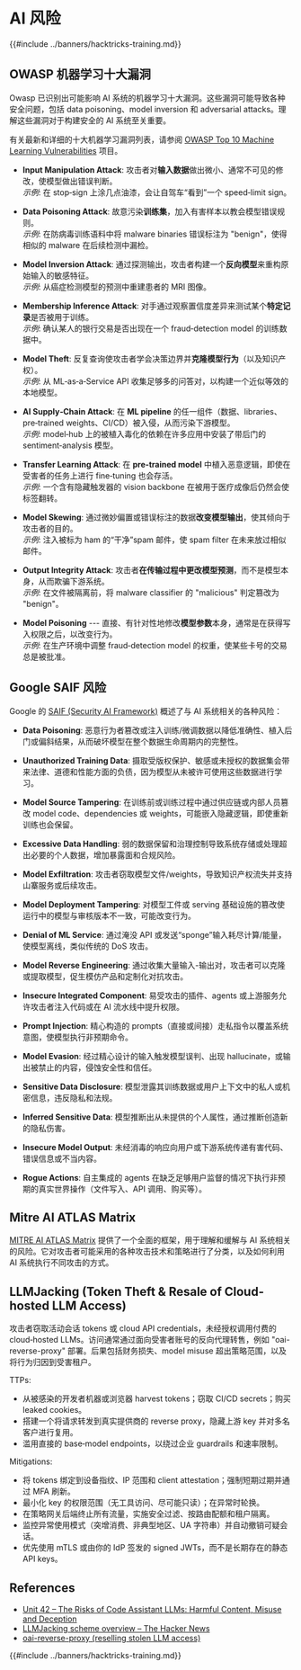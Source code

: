 # AI 风险

{{#include ../banners/hacktricks-training.md}}

## OWASP 机器学习十大漏洞

Owasp 已识别出可能影响 AI 系统的机器学习十大漏洞。这些漏洞可能导致各种安全问题，包括 data poisoning、model inversion 和 adversarial attacks。理解这些漏洞对于构建安全的 AI 系统至关重要。

有关最新和详细的十大机器学习漏洞列表，请参阅 [OWASP Top 10 Machine Learning Vulnerabilities](https://owasp.org/www-project-machine-learning-security-top-10/) 项目。

- **Input Manipulation Attack**: 攻击者对**输入数据**做出微小、通常不可见的修改，使模型做出错误判断。\
*示例*: 在 stop‑sign 上涂几点油漆，会让自驾车“看到”一个 speed‑limit sign。

- **Data Poisoning Attack**: 故意污染**训练集**，加入有害样本以教会模型错误规则。\
*示例*: 在防病毒训练语料中将 malware binaries 错误标注为 "benign"，使得相似的 malware 在后续检测中漏检。

- **Model Inversion Attack**: 通过探测输出，攻击者构建一个**反向模型**来重构原始输入的敏感特征。\
*示例*: 从癌症检测模型的预测中重建患者的 MRI 图像。

- **Membership Inference Attack**: 对手通过观察置信度差异来测试某个**特定记录**是否被用于训练。\
*示例*: 确认某人的银行交易是否出现在一个 fraud‑detection model 的训练数据中。

- **Model Theft**: 反复查询使攻击者学会决策边界并**克隆模型行为**（以及知识产权）。\
*示例*: 从 ML‑as‑a‑Service API 收集足够多的问答对，以构建一个近似等效的本地模型。

- **AI Supply‑Chain Attack**: 在 **ML pipeline** 的任一组件（数据、libraries、pre‑trained weights、CI/CD）被入侵，从而污染下游模型。\
*示例*: model‑hub 上的被植入毒化的依赖在许多应用中安装了带后门的 sentiment‑analysis 模型。

- **Transfer Learning Attack**: 在 **pre‑trained model** 中植入恶意逻辑，即使在受害者的任务上进行 fine‑tuning 也会存活。\
*示例*: 一个含有隐藏触发器的 vision backbone 在被用于医疗成像后仍然会使标签翻转。

- **Model Skewing**: 通过微妙偏置或错误标注的数据**改变模型输出**，使其倾向于攻击者的目的。\
*示例*: 注入被标为 ham 的“干净”spam 邮件，使 spam filter 在未来放过相似邮件。

- **Output Integrity Attack**: 攻击者**在传输过程中更改模型预测**，而不是模型本身，从而欺骗下游系统。\
*示例*: 在文件被隔离前，将 malware classifier 的 "malicious" 判定篡改为 "benign"。

- **Model Poisoning** --- 直接、有针对性地修改**模型参数**本身，通常是在获得写入权限之后，以改变行为。\
*示例*: 在生产环境中调整 fraud‑detection model 的权重，使某些卡号的交易总是被批准。


## Google SAIF 风险

Google 的 [SAIF (Security AI Framework)](https://saif.google/secure-ai-framework/risks) 概述了与 AI 系统相关的各种风险：

- **Data Poisoning**: 恶意行为者篡改或注入训练/微调数据以降低准确性、植入后门或偏斜结果，从而破坏模型在整个数据生命周期内的完整性。

- **Unauthorized Training Data**: 摄取受版权保护、敏感或未授权的数据集会带来法律、道德和性能方面的负债，因为模型从未被许可使用这些数据进行学习。

- **Model Source Tampering**: 在训练前或训练过程中通过供应链或内部人员篡改 model code、dependencies 或 weights，可能嵌入隐藏逻辑，即使重新训练也会保留。

- **Excessive Data Handling**: 弱的数据保留和治理控制导致系统存储或处理超出必要的个人数据，增加暴露面和合规风险。

- **Model Exfiltration**: 攻击者窃取模型文件/weights，导致知识产权流失并支持山寨服务或后续攻击。

- **Model Deployment Tampering**: 对模型工件或 serving 基础设施的篡改使运行中的模型与审核版本不一致，可能改变行为。

- **Denial of ML Service**: 通过淹没 API 或发送“sponge”输入耗尽计算/能量，使模型离线，类似传统的 DoS 攻击。

- **Model Reverse Engineering**: 通过收集大量输入-输出对，攻击者可以克隆或提取模型，促生模仿产品和定制化对抗攻击。

- **Insecure Integrated Component**: 易受攻击的插件、agents 或上游服务允许攻击者注入代码或在 AI 流水线中提升权限。

- **Prompt Injection**: 精心构造的 prompts（直接或间接）走私指令以覆盖系统意图，使模型执行非预期命令。

- **Model Evasion**: 经过精心设计的输入触发模型误判、出现 hallucinate，或输出被禁止的内容，侵蚀安全性和信任。

- **Sensitive Data Disclosure**: 模型泄露其训练数据或用户上下文中的私人或机密信息，违反隐私和法规。

- **Inferred Sensitive Data**: 模型推断出从未提供的个人属性，通过推断创造新的隐私伤害。

- **Insecure Model Output**: 未经消毒的响应向用户或下游系统传递有害代码、错误信息或不当内容。

- **Rogue Actions**: 自主集成的 agents 在缺乏足够用户监督的情况下执行非预期的真实世界操作（文件写入、API 调用、购买等）。

## Mitre AI ATLAS Matrix

[MITRE AI ATLAS Matrix](https://atlas.mitre.org/matrices/ATLAS) 提供了一个全面的框架，用于理解和缓解与 AI 系统相关的风险。它对攻击者可能采用的各种攻击技术和策略进行了分类，以及如何利用 AI 系统执行不同攻击的方式。

## LLMJacking (Token Theft & Resale of Cloud-hosted LLM Access)

攻击者窃取活动会话 tokens 或 cloud API credentials，未经授权调用付费的 cloud‑hosted LLMs。访问通常通过面向受害者账号的反向代理转售，例如 "oai-reverse-proxy" 部署。后果包括财务损失、model misuse 超出策略范围，以及将行为归因到受害租户。

TTPs:
- 从被感染的开发者机器或浏览器 harvest tokens；窃取 CI/CD secrets；购买 leaked cookies。
- 搭建一个将请求转发到真实提供商的 reverse proxy，隐藏上游 key 并对多名客户进行复用。
- 滥用直接的 base‑model endpoints，以绕过企业 guardrails 和速率限制。

Mitigations:
- 将 tokens 绑定到设备指纹、IP 范围和 client attestation；强制短期过期并通过 MFA 刷新。
- 最小化 key 的权限范围（无工具访问、尽可能只读）；在异常时轮换。
- 在策略网关后端终止所有流量，实施安全过滤、按路由配额和租户隔离。
- 监控异常使用模式（突增消费、非典型地区、UA 字符串）并自动撤销可疑会话。
- 优先使用 mTLS 或由你的 IdP 签发的 signed JWTs，而不是长期存在的静态 API keys。

## References
- [Unit 42 – The Risks of Code Assistant LLMs: Harmful Content, Misuse and Deception](https://unit42.paloaltonetworks.com/code-assistant-llms/)
- [LLMJacking scheme overview – The Hacker News](https://thehackernews.com/2024/05/researchers-uncover-llmjacking-scheme.html)
- [oai-reverse-proxy (reselling stolen LLM access)](https://gitgud.io/khanon/oai-reverse-proxy)

{{#include ../banners/hacktricks-training.md}}
